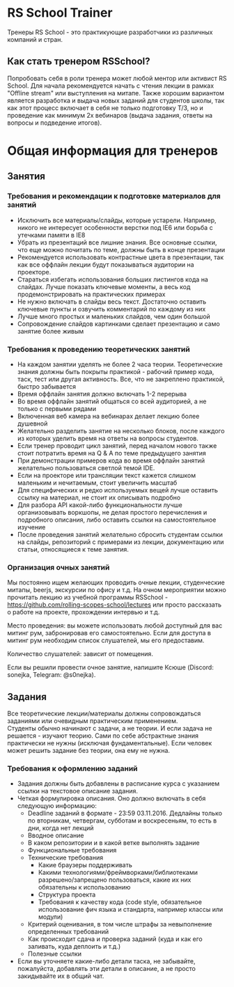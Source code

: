 # RS School Trainer

Тренеры RS School - это практикующие разработчики из различных компаний и стран.

## Как стать тренером RSSchool?

Попробовать себя в роли тренера может любой ментор или активист RS School.
Для начала рекомендуется начать с чтения лекции в рамках "Offline stream" или выступления на митапе.
Также хорошим вариантом является разработка и выдача новых заданий для студентов школы, так как этот процесс включает в себя не только подготовку Т/З, но и проведение как минимум 2х вебинаров (выдача задания, ответы на вопросы и подведение итогов).

# Общая информация для тренеров

## Занятия

### Требования и рекомендации к подготовке материалов для занятий

- Исключить все материалы/слайды, которые устарели. Например, никого не интересует особенности верстки под IE6 или борьба с утечками памяти в IE8
- Убрать из презентаций все лишние знания. Все основные ссылки, что еще можно почитать по теме, должны быть в конце презентации
- Рекомендуется использовать контрастные цвета в презентации, так как все оффлайн лекции будут показываться аудитории на проекторе.
- Стараться избегать использования больших листингов кода на слайдах. Лучше показать ключевые моменты, а весь код продемонстрировать на практических примерах
- Не нужно включать в слайды весь текст. Достаточно оставить ключевые пункты и озвучить комментарий по каждому из них
- Лучше много простых и маленьких слайдов, чем один большой
- Сопровождение слайдов картинками сделает презентацию и само занятие более живым

### Требования к проведению теоретических занятий

- На каждом занятии уделять не более 2 часа теории. Теоретические знания должны быть покрыты практикой - рабочий пример кода, таск, тест или другая активность. Все, что не закреплено практикой, быстро забывается
- Время оффлайн занятия должно включать 1-2 перерыва
- Во время оффлайн занятий общаться со всей аудиторией, а не только с первыми рядами
- Включенная веб камера на вебинарах делает лекцию более душевной
- Желательно разделить занятие на несколько блоков, после каждого из которых уделить время на ответы на вопросы студентов.
- Если тренер проводит цикл занятий, перед началом нового также стоит потратить время на Q & A по теме предыдущего занятия
- При демонстрации примеров кода во время оффлайн занятий желательно пользоваться светлой темой IDE.
- Если на проекторе или трансляции текст кажется слишком маленьким и нечитаемым, стоит увеличить масштаб
- Для специфических и редко используемых вещей лучше оставить ссылку на материал, не стоит их описывать подробно
- Для разбора API какой-либо функциональности лучше организовывать воркшопы, не делая простого перечисления и подробного описания, либо оставить ссылки на самостоятельное изучение
- После проведения занятий желательно сбросить студентам ссылки на слайды, репозиторий с примерами из лекции, документацию или статьи, относящиеся к теме занятия.

### Организация очных занятий

Мы постоянно ищем желающих проводить очные лекции, студенческие митапы, beerjs, экскурсии по офису и т.д.
На очном мероприятии можно прочитать лекцию из учебной программы RSSchool - https://github.com/rolling-scopes-school/lectures или просто рассказать о работе на проекте, прохождении интервью и т.д.

Место проведения: вы можете использовать любой доступный для вас митинг рум, забронировав его самостоятельно. Если для доступа в митинг рум необходим список слушателей, мы его предоставим.

Количество слушателей: зависит от помещения.

Если вы решили провести очное занятие, напишите Ксюше (Discord: sonejka, Telegram: @s0nejka).

## Задания

Все теоретические лекции/материалы должны сопровождаться заданиями или очевидным практическим применением.  
Студенты обычно начинают с задачи, а не теории. И если задача не решается - изучают теорию. Сами по себе абстрактные знания практически не нужны (исключая фундаментальные). Если человек может решить задание без теории, она ему не нужна.

### Требования к оформлению заданий

- Задания должны быть добавлены в расписание курса с указанием ссылки на текстовое описание задания.
- Четкая формулировка описания. Оно должно включать в себя следующую информацию:
  - Deadline заданий в формате - 23:59 03.11.2016. Дедлайны только по вторникам, четвергам, субботам и воскресеньям, то есть в дни, когда нет лекций
  - Вводное описание
  - В каком репозитории и в какой ветке выполнять задание
  - Функциональные требования
  - Технические требования
    - Какие браузеры поддерживать
    - Какими технологиями/фреймворками/библиотеками разрешено/запрещено пользоваться, какие их них обязательны к использованию
    - Структура проекта
    - Требования к качеству кода (сode style, обязательное использование фич языка и стандарта, например классы или модули)
  - Критерий оценивания, в том числе штрафы за невыполнение определенных требований
  - Как происходит сдача и проверка заданий (куда и как его заливать, куда деплоить и т.д.)
  - Полезные ссылки
- Если вы уточняете какие-либо детали таска, не забывайте, пожалуйста, добавлять эти детали в описание, а не просто закидывайте их в общий чат.
